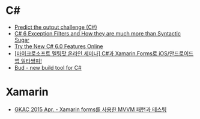 C#
==
* [Predict the output challenge (C#)](http://volatileread.com/Wiki?id=1073)
* [C# 6 Exception Filters and How they are much more than Syntactic Sugar](http://www.volatileread.com/Wiki?id=1087)
* [Try the New C# 6.0 Features Online](http://volatileread.com/Wiki/Index?id=1075)
* [[마이크로소프트 멜팅팟 온라인 세미나] C#과 Xamarin.Forms로 iOS/안드로이드앱 일타쌍피!](http://www.microsoftvirtualacademy.com/training-courses/meltingpot-xamarin?m=15338&ct=41362)
* [Bud - new build tool for C#](http://bud.urbas.si)

# Xamarin
* [GKAC 2015 Apr. - Xamarin forms를 사용한 MVVM 패턴과 테스팅](https://www.youtube.com/watch?v=eM1996ULnmg&list=PL_WJkTbDHdBl5QXy6N_bMMBYlKLna5RER&feature=share&index=9)